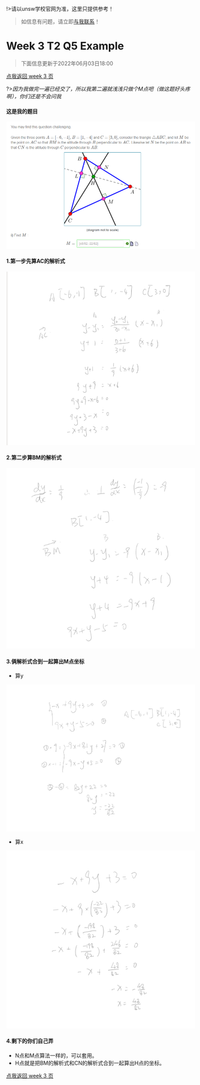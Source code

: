 !>请以unsw学校官网为准，这里只提供参考！ 

>如信息有问题，请立即[与我联系](/help/?id=关于我)！

# Week 3 T2 Q5 Example

>下面信息更新于2022年06月03日18:00

[点我返回 week 3 页](/homework/DPST1013/work/week03/?id=question-5-1)

?>_因为我做完一遍已经交了，所以我第二遍就浅浅只做个M点吧（做这题好头疼啊），你们还是不会问我_

#### 这是我的题目

  ![logo](./W3T2Q5examplepng5.png)



#### 1.第一步先算AC的解析式

  ![logo](./W3T2Q5examplepng1.png)



#### 2.第二步算BM的解析式

  ![logo](./W3T2Q5examplepng2.png)



#### 3.俩解析式合到一起算出M点坐标

  * 算y

  ![logo](./W3T2Q5examplepng3.png)

  * 算x

  ![logo](./W3T2Q5examplepng4.png)



#### 4.剩下的你们自己弄

 * N点和M点算法一样的，可以套用。
 * H点就是把BM的解析式和CN的解析式合到一起算出H点的坐标。


[点我返回 week 3 页](/homework/DPST1013/work/week03/?id=question-5-1)